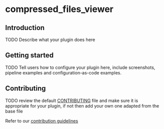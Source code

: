 # compressed_files_viewer

## Introduction

TODO Describe what your plugin does here

## Getting started

TODO Tell users how to configure your plugin here, include screenshots, pipeline examples and 
configuration-as-code examples.


## Contributing

TODO review the default [CONTRIBUTING](https://github.com/jenkinsci/.github/blob/master/CONTRIBUTING.md) file and make sure it is appropriate for your plugin, if not then add your own one adapted from the base file

Refer to our [contribution guidelines](https://github.com/jenkinsci/.github/blob/master/CONTRIBUTING.md)

